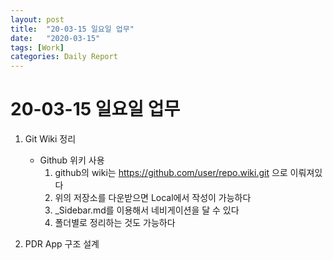 ```yaml
---
layout: post
title:  "20-03-15 일요일 업무"
date:   "2020-03-15"
tags: [Work]
categories: Daily Report 
---
```


# 20-03-15 일요일 업무

1. Git Wiki 정리
    * Github 위키 사용
        1) github의 wiki는 https://github.com/user/repo.wiki.git 으로 이뤄져있다
        2) 위의 저장소를 다운받으면 Local에서 작성이 가능하다
        3) _Sidebar.md를 이용해서 네비게이션을 달 수 있다
        4) 폴더별로 정리하는 것도 가능하다
        

2. PDR App 구조 설계
